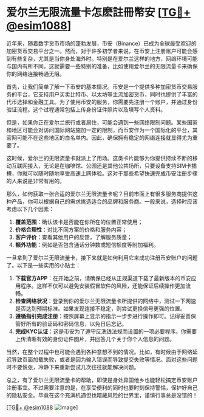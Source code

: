 # 爱尔兰无限流量卡怎麽註冊幣安 [[TG💪+ @esim1088](https://t.me/s/esim1088)]

近年来，随着数字货币市场的蓬勃发展，币安（Binance）已成为全球最受欢迎的加密货币交易平台之一。然而，对于许多初学者来说，在币安上注册账户可能会感到有些复杂，尤其是当你身处海外时。特别是在爱尔兰这样的地方，网络环境可能与国内有所不同，这就需要一些特别的准备，比如使用爱尔兰的无限流量卡来确保你的网络连接畅通无阻。

首先，让我们简单了解一下币安的基本情况。币安是一个提供多种加密货币交易服务的平台，它支持用户买卖比特币、以太坊等主流加密货币，同时也提供了丰富的代币选择和金融工具。为了使用币安的服务，你需要先注册一个账户，并通过身份验证流程。这个过程通常包括上传身份证件照片以及填写个人资料。

但是，如果你正在爱尔兰旅行或者居住，可能会遇到一些网络限制问题。某些国家和地区可能会对访问国际网站施加一定的限制，而币安作为一个国际化的平台，其官网可能不在这些地区的白名单内。因此，确保拥有稳定的网络连接就显得尤为重要了。

这时候，爱尔兰的无限流量卡就派上了用场。这类卡片能够为你提供持续不断的移动互联网接入，无论是在咖啡馆、公园还是其他公共场所，只要设备支持SIM卡插槽，你就可以随时随地享受高速上网体验。这对于那些希望快速完成币安注册步骤的人来说是非常有用的。

那么，如何获取一张合适的爱尔兰无限流量卡呢？目前市面上有很多服务商提供这种产品，你可以根据自己的需求挑选适合的品牌和服务商。一般来说，选择时应该考虑以下几个因素：

1. **覆盖范围**：确认该卡是否能在你所在的位置正常使用；
2. **价格合理性**：对比不同方案的价格和服务内容；
3. **客户评价**：查看其他用户的反馈，了解服务质量；
4. **额外功能**：例如是否包含通话分钟数或短信额度等附加福利。

一旦拿到了爱尔兰无限流量卡，接下来就是如何利用它来成功注册币安账户的问题了。以下是一些实用的小贴士：

1. **下载官方APP**：在开始之前，请确保已经从正规渠道下载了最新版本的币安应用程序。这样不仅可以避免安装假冒软件的风险，还能保证后续操作更加流畅。
2. **检查网络状况**：登录到你的爱尔兰无限流量卡所提供的网络中，测试一下网速是否达到预期标准。如果发现连接不稳定，则尝试更换信号更强的位置。
3. **遵循指引完成注册**：按照屏幕上显示的指示一步步进行操作即可。记得妥善保管好所有的验证码和密码信息，以免日后忘记。
4. **完成KYC认证**：这是币安为了遵守反洗钱法规而设置的一项必要程序。你需要上传清晰有效的身份证件图片，并回答几个关于你个人信息的问题。

当然，在整个过程中也可能会遇到各种意想不到的情况。比如，有时候由于网络延迟导致页面加载失败，或者是因为输入错误而导致提交失败等情况。面对这些问题时不要慌张，冷静下来重新尝试几次往往就能解决问题。

总之，有了爱尔兰无限流量卡的帮助，即使是身处异国他乡也能轻松搞定币安账户注册事宜。不过需要注意的是，在享受便利的同时也要时刻保持警惕，保护好自己的隐私安全。毕竟在这个充满机遇但也暗藏风险的世界里，谨慎行事总是没错的！

[[TG💪+ @esim1088](https://t.me/s/esim1088) ![Image](https://i.postimg.cc/4NQfJmqS/Snipaste-2025-05-13-00-14-12.png)]